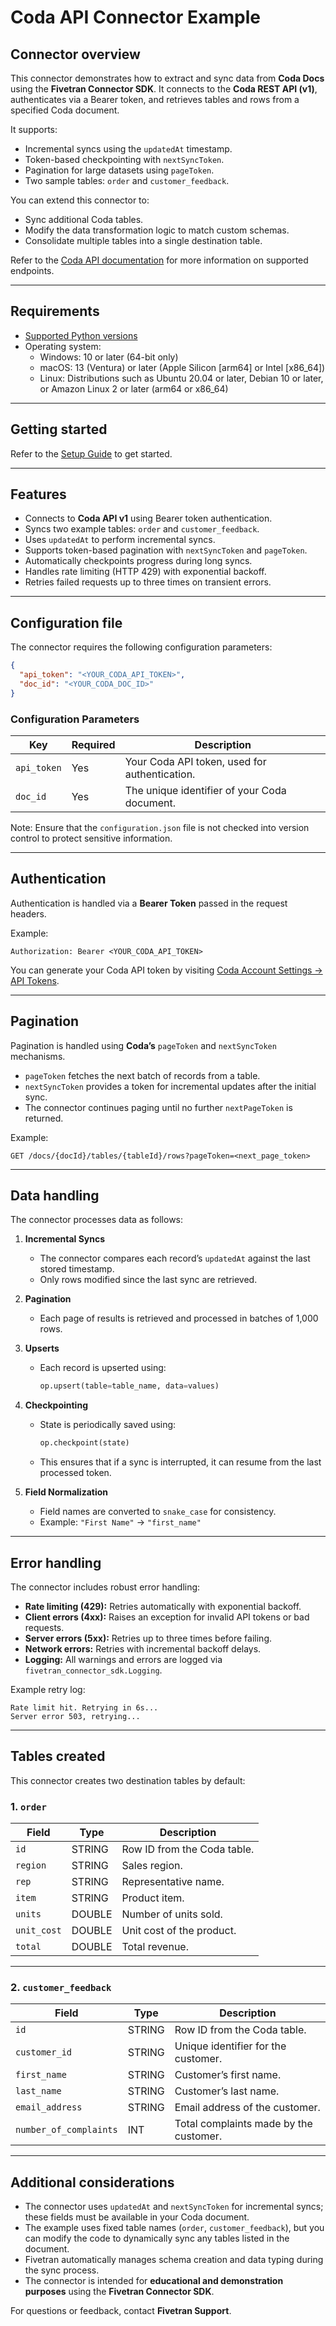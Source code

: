 # Coda API Connector Example

## Connector overview
This connector demonstrates how to extract and sync data from **Coda Docs** using the **Fivetran Connector SDK**. It connects to the **Coda REST API (v1)**, authenticates via a Bearer token, and retrieves tables and rows from a specified Coda document.

It supports:
- Incremental syncs using the `updatedAt` timestamp.
- Token-based checkpointing with `nextSyncToken`.
- Pagination for large datasets using `pageToken`.
- Two sample tables: `order` and `customer_feedback`.

You can extend this connector to:
- Sync additional Coda tables.
- Modify the data transformation logic to match custom schemas.
- Consolidate multiple tables into a single destination table.

Refer to the [Coda API documentation](https://coda.io/developers/apis/v1) for more information on supported endpoints.

---

## Requirements
- [Supported Python versions](https://github.com/fivetran/fivetran_connector_sdk/blob/main/README.md#requirements)
- Operating system:
    - Windows: 10 or later (64-bit only)
    - macOS: 13 (Ventura) or later (Apple Silicon [arm64] or Intel [x86_64])
    - Linux: Distributions such as Ubuntu 20.04 or later, Debian 10 or later, or Amazon Linux 2 or later (arm64 or x86_64)

---

## Getting started
Refer to the [Setup Guide](https://fivetran.com/docs/connectors/connector-sdk/setup-guide) to get started.

---

## Features
- Connects to **Coda API v1** using Bearer token authentication.
- Syncs two example tables: `order` and `customer_feedback`.
- Uses `updatedAt` to perform incremental syncs.
- Supports token-based pagination with `nextSyncToken` and `pageToken`.
- Automatically checkpoints progress during long syncs.
- Handles rate limiting (HTTP 429) with exponential backoff.
- Retries failed requests up to three times on transient errors.

---

## Configuration file
The connector requires the following configuration parameters:

```json
{
  "api_token": "<YOUR_CODA_API_TOKEN>",
  "doc_id": "<YOUR_CODA_DOC_ID>"
}
```

### Configuration Parameters

| Key | Required | Description |
|------|-----------|-------------|
| `api_token` | Yes | Your Coda API token, used for authentication. |
| `doc_id` | Yes | The unique identifier of your Coda document. |

Note: Ensure that the `configuration.json` file is not checked into version control to protect sensitive information.

---

## Authentication
Authentication is handled via a **Bearer Token** passed in the request headers.

Example:
```
Authorization: Bearer <YOUR_CODA_API_TOKEN>
```

You can generate your Coda API token by visiting [Coda Account Settings → API Tokens](https://coda.io/account).

---

## Pagination
Pagination is handled using **Coda’s** `pageToken` and `nextSyncToken` mechanisms.

- `pageToken` fetches the next batch of records from a table.
- `nextSyncToken` provides a token for incremental updates after the initial sync.
- The connector continues paging until no further `nextPageToken` is returned.

Example:
```
GET /docs/{docId}/tables/{tableId}/rows?pageToken=<next_page_token>
```

---

## Data handling
The connector processes data as follows:

1. **Incremental Syncs**
    - The connector compares each record’s `updatedAt` against the last stored timestamp.
    - Only rows modified since the last sync are retrieved.

2. **Pagination**
    - Each page of results is retrieved and processed in batches of 1,000 rows.

3. **Upserts**
    - Each record is upserted using:
      ```python
      op.upsert(table=table_name, data=values)
      ```

4. **Checkpointing**
    - State is periodically saved using:
      ```python
      op.checkpoint(state)
      ```
    - This ensures that if a sync is interrupted, it can resume from the last processed token.

5. **Field Normalization**
    - Field names are converted to `snake_case` for consistency.
    - Example: `"First Name"` → `"first_name"`

---

## Error handling
The connector includes robust error handling:

- **Rate limiting (429):** Retries automatically with exponential backoff.
- **Client errors (4xx):** Raises an exception for invalid API tokens or bad requests.
- **Server errors (5xx):** Retries up to three times before failing.
- **Network errors:** Retries with incremental backoff delays.
- **Logging:** All warnings and errors are logged via `fivetran_connector_sdk.Logging`.

Example retry log:
```
Rate limit hit. Retrying in 6s...
Server error 503, retrying...
```

---

## Tables created
This connector creates two destination tables by default:

### 1. `order`
| Field | Type | Description |
|--------|------|-------------|
| `id` | STRING | Row ID from the Coda table. |
| `region` | STRING | Sales region. |
| `rep` | STRING | Representative name. |
| `item` | STRING | Product item. |
| `units` | DOUBLE | Number of units sold. |
| `unit_cost` | DOUBLE | Unit cost of the product. |
| `total` | DOUBLE | Total revenue. |

---

### 2. `customer_feedback`
| Field | Type | Description |
|--------|------|-------------|
| `id` | STRING | Row ID from the Coda table. |
| `customer_id` | STRING | Unique identifier for the customer. |
| `first_name` | STRING | Customer’s first name. |
| `last_name` | STRING | Customer’s last name. |
| `email_address` | STRING | Email address of the customer. |
| `number_of_complaints` | INT | Total complaints made by the customer. |

---

## Additional considerations
- The connector uses `updatedAt` and `nextSyncToken` for incremental syncs; these fields must be available in your Coda document.
- The example uses fixed table names (`order`, `customer_feedback`), but you can modify the code to dynamically sync any tables listed in the document.
- Fivetran automatically manages schema creation and data typing during the sync process.
- The connector is intended for **educational and demonstration purposes** using the **Fivetran Connector SDK**.

For questions or feedback, contact **Fivetran Support**.
